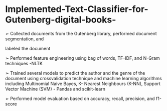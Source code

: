 # Implemented-Text-Classifier-for-Gutenberg-digital-books-

➢ Collected documents from the Gutenberg library, performed document segmentation, and

labeled the document

➢ Performed feature engineering using bag of words, TF-IDF, and N-Gram techniques -NLTK

➢ Trained several models to predict the author and the genre of the document using crossvalidation technique and machine learning algorithms including Multinomial Naive Bayes,
K- Nearest Neighbours (K-NN), Support Vector Machine (SVM) - Pandas and scikit-learn

➢ Performed model evaluation based on accuracy, recall, precision, and f1-score
